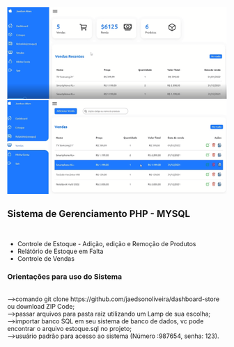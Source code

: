 <img src="assets/images/home.png"/>
<img src="assets/images/venda.png"/>

<h2>Sistema de Gerenciamento PHP - MYSQL</h2><br>
<ul>
<li>Controle de Estoque - Adição, edição e Remoção de Produtos</li>
<li>Relátório de Estoque em Falta</li>
<li>Controle de Vendas</li>
</ul>

<h3>Orientações para uso do Sistema</h3><br>
-->comando git clone https://github.com/jaedsonoliveira/dashboard-store ou download ZIP Code;<br>
-->passar arquivos para pasta raiz utilizando um Lamp de sua escolha;<br>
-->importar banco SQL em seu sistema de banco de dados, vc pode encontrar o arquivo estoque.sql no projeto;<br>
-->usuário padrão para acesso ao sistema (Número :987654, senha: 123).
